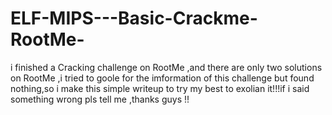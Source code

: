 # ELF-MIPS---Basic-Crackme-RootMe-
i finished a Cracking challenge on RootMe ,and there are only two solutions on RootMe ,i tried to goole for the imformation of this challenge but found nothing,so i make this simple writeup to try my best to exolian it!!!if i said something wrong pls tell me ,thanks guys !!
